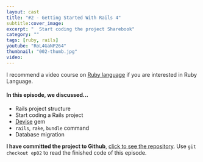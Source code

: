 ```yaml
---
layout: cast
title: "#2 - Getting Started With Rails 4"
subtitle:cover_image: 
excerpt: "  Start coding the project Sharebook"
category: ""
tags: [ruby, rails]
youtube: "RoL4GaNP264"
thumbnail: "002-thumb.jpg"
video: 
---
```


I recommend a video course on [Ruby language](https://tutsplus.com/course/the-fundamentals-of-ruby/) if you are interested in Ruby Language.

#### In this episode, we discussed...

* Rails project structure
* Start coding a Rails project
* [Devise](https://github.com/plataformatec/devise) gem
* `rails`, `rake`, `bundle` command
* Database migration

__I have committed the project to Github__, [click to see the repository](https://github.com/allenlsy/sharebook). Use `git checkout ep02` to read the finished code of this episode.
